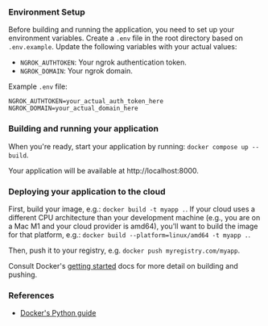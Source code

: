 ### Environment Setup

Before building and running the application, you need to set up your environment variables. Create a `.env` file in the root directory based on `.env.example`. Update the following variables with your actual values:

- `NGROK_AUTHTOKEN`: Your ngrok authentication token.
- `NGROK_DOMAIN`: Your ngrok domain.

Example `.env` file:

```
NGROK_AUTHTOKEN=your_actual_auth_token_here
NGROK_DOMAIN=your_actual_domain_here
```

### Building and running your application

When you're ready, start your application by running:
`docker compose up --build`.

Your application will be available at http://localhost:8000.

### Deploying your application to the cloud

First, build your image, e.g.: `docker build -t myapp .`.
If your cloud uses a different CPU architecture than your development
machine (e.g., you are on a Mac M1 and your cloud provider is amd64),
you'll want to build the image for that platform, e.g.:
`docker build --platform=linux/amd64 -t myapp .`.

Then, push it to your registry, e.g. `docker push myregistry.com/myapp`.

Consult Docker's [getting started](https://docs.docker.com/go/get-started-sharing/)
docs for more detail on building and pushing.

### References
* [Docker's Python guide](https://docs.docker.com/language/python/)